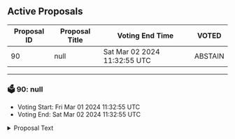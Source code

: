 ## Active Proposals

| Proposal ID | Proposal Title | Voting End Time | VOTED |
|-------------|----------------|-----------------|-------|
| 90 | null | Sat Mar 02 2024 11:32:55 UTC | ABSTAIN |

---

### 🗳 90: null
- Voting Start: Fri Mar 01 2024 11:32:55 UTC
- Voting End: Sat Mar 02 2024 11:32:55 UTC

<details>
<summary>Proposal Text</summary>
 
null
</details>
